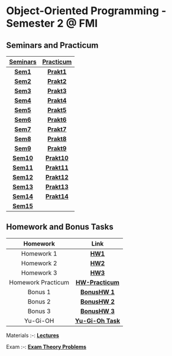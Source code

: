 # Object-Oriented Programming - Semester 2 @ FMI



## **Seminars and Practicum**
[**Seminars**](https://github.com/RoronoaFilip/Object-Oriented_Programming/tree/main/Seminars/Seminars)|[**Practicum**](https://github.com/RoronoaFilip/Object-Oriented_Programming/tree/main/Seminars/Practicum)
:-:|:-:
[**Sem1**](https://github.com/RoronoaFilip/Object-Oriented_Programming/tree/main/Seminars/Seminars/Sem.1)|[**Prakt1**](https://github.com/RoronoaFilip/Object-Oriented_Programming/tree/main/Seminars/Practicum/Pract.1)
[**Sem2**](https://github.com/RoronoaFilip/Object-Oriented_Programming/tree/main/Seminars/Seminars/Sem.2)|[**Prakt2**](https://github.com/RoronoaFilip/Object-Oriented_Programming/tree/main/Seminars/Practicum/Pract.2)
[**Sem3**](https://github.com/RoronoaFilip/Object-Oriented_Programming/tree/main/Seminars/Seminars/Sem.3)|[**Prakt3**](https://github.com/RoronoaFilip/Object-Oriented_Programming/tree/main/Seminars/Practicum/Pract.3)
[**Sem4**](https://github.com/RoronoaFilip/Object-Oriented_Programming/tree/main/Seminars/Seminars/Sem.4)|[**Prakt4**](https://github.com/RoronoaFilip/Object-Oriented_Programming/tree/main/Seminars/Practicum/Pract.4)
[**Sem5**](https://github.com/RoronoaFilip/Object-Oriented_Programming/tree/main/Seminars/Seminars/Sem.5)|[**Prakt5**](https://github.com/RoronoaFilip/Object-Oriented_Programming/tree/main/Seminars/Practicum/Pract.5)
[**Sem6**](https://github.com/RoronoaFilip/Object-Oriented_Programming/tree/main/Seminars/Seminars/Sem.6)|[**Prakt6**](https://github.com/RoronoaFilip/Object-Oriented_Programming/tree/main/Seminars/Practicum/Pract.6)
[**Sem7**](https://github.com/RoronoaFilip/Object-Oriented_Programming/tree/main/Seminars/Seminars/Sem.7)|[**Prakt7**](https://github.com/RoronoaFilip/Object-Oriented_Programming/tree/main/Seminars/Practicum/Pract.7)
[**Sem8**](https://github.com/RoronoaFilip/Object-Oriented_Programming/tree/main/Seminars/Seminars/Sem.8)|[**Prakt8**](https://github.com/RoronoaFilip/Object-Oriented_Programming/tree/main/Seminars/Practicum/Pract.8)
[**Sem9**](https://github.com/RoronoaFilip/Object-Oriented_Programming/tree/main/Seminars/Seminars/Sem.9)|[**Prakt9**](https://github.com/RoronoaFilip/Object-Oriented_Programming/tree/main/Seminars/Practicum/Pract.9)
[**Sem10**](https://github.com/RoronoaFilip/Object-Oriented_Programming/tree/main/Seminars/Seminars/Sem.10)|[**Prakt10**](https://github.com/RoronoaFilip/Object-Oriented_Programming/tree/main/Seminars/Practicum/Pract.10)
[**Sem11**](https://github.com/RoronoaFilip/Object-Oriented_Programming/tree/main/Seminars/Seminars/Sem.11)|[**Prakt11**](https://github.com/RoronoaFilip/Object-Oriented_Programming/tree/main/Seminars/Practicum/Pract.11)
[**Sem12**](https://github.com/RoronoaFilip/Object-Oriented_Programming/tree/main/Seminars/Seminars/Sem.12)|[**Prakt12**](https://github.com/RoronoaFilip/Object-Oriented_Programming/tree/main/Seminars/Practicum/Pract.12)
[**Sem13**](https://github.com/RoronoaFilip/Object-Oriented_Programming/tree/main/Seminars/Seminars/Sem.13)|[**Prakt13**](https://github.com/RoronoaFilip/Object-Oriented_Programming/tree/main/Seminars/Practicum/Pract.13)
[**Sem14**](https://github.com/RoronoaFilip/Object-Oriented_Programming/tree/main/Seminars/Seminars/Sem.14)|[**Prakt14**](https://github.com/RoronoaFilip/Object-Oriented_Programming/tree/main/Seminars/Practicum/Pract.14)
[**Sem15**](https://github.com/RoronoaFilip/Object-Oriented_Programming/tree/main/Seminars/Seminars/Sem.15)|

## **Homework and Bonus Tasks**
Homework|Link
:-:|:-:
Homework 1|[**HW1**](https://github.com/RoronoaFilip/Object-Oriented_Programming/tree/main/Homework/HW1)
Homework 2|[**HW2**](https://github.com/RoronoaFilip/Object-Oriented_Programming/tree/main/Homework/HW2)
Homework 3|[**HW3**](https://github.com/RoronoaFilip/Object-Oriented_Programming/tree/main/Homework/HW3)
Homework Practicum|[**HW-Practicum**](https://github.com/RoronoaFilip/Object-Oriented_Programming/tree/main/Homework/HW-Practicum)
Bonus 1|[**BonusHW 1**](https://github.com/RoronoaFilip/Object-Oriented_Programming/tree/main/Homework/Bonus)
Bonus 2|[**BonusHW 2**](https://github.com/RoronoaFilip/Object-Oriented_Programming/tree/main/Homework/Bonus2)
Bonus 3|[**BonusHW 3**](https://github.com/RoronoaFilip/Object-Oriented_Programming/tree/main/Homework/Bonus3)
Yu-Gi-OH|[**Yu-Gi-Oh Task**](https://github.com/RoronoaFilip/Object-Oriented_Programming/tree/main/Homework/Yu-Gi-OH)

Materials
:-:
[**Lectures**](https://github.com/RoronoaFilip/Object-Oriented_Programming/tree/main/Lectures)

Exam
:-:
[**Exam Theory Problems**](https://github.com/RoronoaFilip/Object-Oriented_Programming/tree/main/Exam/ExamThemes.txt)
